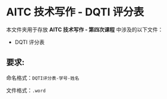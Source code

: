 # AITC 技术写作 - DQTI 评分表

本文件夹用于存放 **AITC 技术写作 - 第四次课程** 中涉及的以下文件：

- DQTI 评分表


## 要求: 

命名格式：` DQTI评分表-学号-姓名 ` 

文件格式：` .word `
